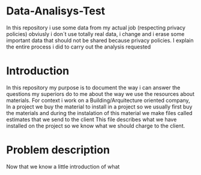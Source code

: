 # Data-Analisys-Test
In this repository i use some data from my actual job (respecting privacy policies) obviusly i don´t use totally real data, i change and i erase some important data that should not be shared because privacy policies. I explain the entire process i did to carry out the analysis requested



# Introduction

In this repository my purpose is to document the way i can answer the questions my superiors do to me about the way we use the resources about materials.
For context i work on a Building/Arquitecture oriented company, In a project we buy the material to install in a project so we usually first buy the materials and during the instalation of this material we make files called estimates that we send to the client
This file describes what we have installed on the project so we know what we should charge to the client.


# Problem description 

Now that we know a little introduction of what
